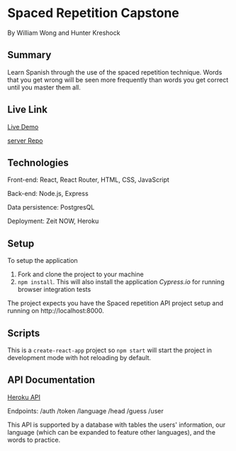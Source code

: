 # Spaced Repetition Capstone

By William Wong and Hunter Kreshock

## Summary

Learn Spanish through the use of the spaced repetition technique. Words that you get wrong will be seen more frequently than words you get correct until you master them all. 

## Live Link

[Live Demo](https://spaced-repetition-will-hunter.now.sh)

[server Repo](https://github.com/thinkful-ei-armadillo/spaced-repetition-server-william-hunter)

## Technologies

Front-end: React, React Router, HTML, CSS, JavaScript

Back-end: Node.js, Express

Data persistence: PostgresQL

Deployment: Zeit NOW, Heroku

## Setup

To setup the application

1. Fork and clone the project to your machine
2. `npm install`. This will also install the application *Cypress.io* for running browser integration tests

The project expects you have the Spaced repetition API project setup and running on http://localhost:8000.

## Scripts

This is a `create-react-app` project so `npm start` will start the project in development mode with hot reloading by default.

## API Documentation

[Heroku API](https://tranquil-harbor-49659.herokuapp.com/)

Endpoints: /auth /token /language /head /guess /user

This API is supported by a database with tables the users' information, our language (which can be expanded to feature other languages), and the words to practice.
